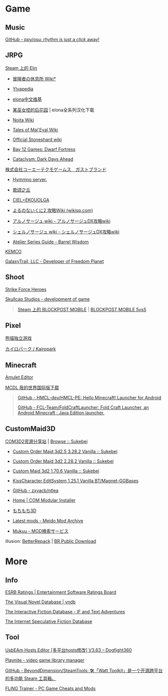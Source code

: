 # Game

## Music

[GitHub - ppy/osu: rhythm is just a *click* away!](https://github.com/ppy/osu)

## JRPG

[Steam 上的 Elin](https://store.steampowered.com/app/2135150/Elin/)

- [冒険者の休息所 Wiki*](https://wikiwiki.jp/elona/)
- [Ylvapedia](https://ylvapedia.wiki/wiki/Main_Page)
- [elona中文维基](https://elona.huijiwiki.com/wiki/%E9%A6%96%E9%A1%B5)
- [某巫女控的后花园](https://ztjal.info/) | elona全系列汉化下载

- [Noita Wiki](https://noita.wiki.gg/zh/wiki/Noita_Wiki)
- [Tales of Maj'Eyal Wiki](https://te4.org/wiki/Tales_of_Maj%27Eyal_Wiki)
- [Official Stoneshard wiki](https://stoneshard.com/wiki/Stoneshard_Wiki)
- [Bay 12 Games: Dwarf Fortress](https://www.bay12games.com/dwarves/)
- [Cataclysm: Dark Days Ahead](https://cataclysmdda.org/)

[株式会社コーエーテクモゲームス　ガストブランド](http://game.salburg.com/index.htm)

- [Hymmno server.](http://game.salburg.com/hymmnoserver/index.php)
- [歌颂之丘](https://wiki.singinghill.top/%E9%A6%96%E9%A1%B5)
- [CIEL=EKOUOLGA](https://www.ciel-ekouolga.site/index)

- [よるのないくに2 攻略Wiki (wikisp.com)](http://wikisp.com/yorukuni2/)
- [アルノサージュ wiki - アルノサージュDX攻略wiki](https://arnosurge.wiki-wiki.jp/)
- [シェルノサージュ wiki - シェルノサージュDX攻略wiki](https://ciel.wiki-wiki.jp/)
- [Atelier Series Guide - Barrel Wisdom](https://barrelwisdom.com/)

[KEMCO](https://www.kemco-games.com/global/games.html)

[GalaxyTrail, LLC - Developer of Freedom Planet](https://galaxytrail.com/home)

## Shoot

[Strike Force Heroes](https://sfhgame.com/)

[Skullcap Studios - development of game](https://www.skullcapstudios.com/)

> [Steam 上的 BLOCKPOST MOBILE](https://store.steampowered.com/app/1679010/BLOCKPOST_MOBILE/) | [BLOCKPOST MOBILE 5vs5](https://shop.playblockpost.com/)

## Pixel

[熊喵独立游戏](https://game.maidrom.net/)

[カイロパーク / Kairopark](https://kairopark.jp/)

## Minecraft

[Amulet Editor](https://www.amuletmc.com/)

[MCDL 我的世界国际版下载](https://mc.minebbs.com/)

> [GitHub - HMCL-dev/HMCL-PE: Hello Minecraft! Launcher for Android](https://github.com/HMCL-dev/HMCL-PE)
>
> [GitHub - FCL-Team/FoldCraftLauncher: Fold Craft Launcher, an Android Minecraft : Java Edition launcher.](https://github.com/FCL-Team/FoldCraftLauncher)

## CustomMaid3D

[COM3D2资源分享站](https://bdffzi-opencom3d2.pages.dev/) | [Browse :: Sukebei](https://sukebei.nyaa.si/)

- [Custom Order Maid 3d2.5 3.28.2 Vanilla :: Sukebei](https://sukebei.nyaa.si/view/3843643)
- [Custom Order Maid 3d2 2.28.2 Vanilla :: Sukebei](https://sukebei.nyaa.si/view/3843641)
- [Custom Maid 3d2 1.70.6 Vanilla :: Sukebei](https://sukebei.nyaa.si/view/3843636)
- [KissCharacter EditSystem 1.25.1 Vanilla BT/Magnet-GGBases](https://ggbases.dlgal.com/view.so?id=117877)

- [GitHub - zxyacb/ntlea](https://github.com/zxyacb/ntlea)
- [Home | COM Modular Installer](https://krypto5863.github.io/COM-Modular-Installer/)

- [もちもち3D](https://motimoti3d.jp/)
- [Latest mods - Meido Mod Archive](https://mods.meido.dev/)
- [Mukuu - MOD検索サービス](https://mukuu.herokuapp.com/)

illusion: [BetterRepack](https://betterrepack.com/) | [BR Public Download](https://dl.betterrepack.com/public/)

# More

## Info

[ESRB Ratings | Entertainment Software Ratings Board](https://www.esrb.org/)

[The Visual Novel Database | vndb](https://vndb.org/)

[The Interactive Fiction Database - IF and Text Adventures](https://ifdb.org/)

[The Internet Speculative Fiction Database](https://www.isfdb.org/cgi-bin/index.cgi)

## Tool

[UsbEAm Hosts Editor [多平台hosts修改] V3.63 – Dogfight360](https://www.dogfight360.com/blog/475/)

[Playnite - video game library manager](https://playnite.link/)

[GitHub - BeyondDimension/SteamTools: 🛠「Watt Toolkit」是一个开源跨平台的多功能 Steam 工具箱。](https://github.com/BeyondDimension/SteamTools)

[FLiNG Trainer - PC Game Cheats and Mods](https://flingtrainer.com/)



